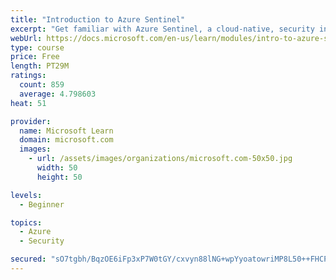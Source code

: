 ```yaml
---
title: "Introduction to Azure Sentinel"
excerpt: "Get familiar with Azure Sentinel, a cloud-native, security information and event management (SIEM) service."
webUrl: https://docs.microsoft.com/en-us/learn/modules/intro-to-azure-sentinel/
type: course
price: Free
length: PT29M
ratings:
  count: 859
  average: 4.798603
heat: 51

provider:
  name: Microsoft Learn
  domain: microsoft.com
  images:
    - url: /assets/images/organizations/microsoft.com-50x50.jpg
      width: 50
      height: 50

levels:
  - Beginner

topics:
  - Azure
  - Security

secured: "sO7tgbh/BqzOE6iFp3xP7W0tGY/cxvyn88lNG+wpYyoatowriMP8L50++FHCPmY7Kg2GyyRsIB/a3p5fjR9OjHa9DXuMmObHL1tmyWfWUYTVDL2Bjizl33XN6IkKv+GeHcLoJSC2bqdfpn+x4SgBqUgSHgDbHpjRdwnj9Fiz0OxanLSSjJpm9PwlTFrekSW0Y/EyUAaHyroNLf1AglgIynhgApkHAw4FChNHtCiwMrtEUAfw7AJirN150SmVA4in0sbvdNpU0Vk7maDL1cHFqWwEVPasXtkqiICYHu5ErqbBdS/kQibybZvXowcSFaf/9VfOEW97VjazNrsaSt6ec4Qi2fJbdLMKBLSNd2OwiYsx5k4To0dh3gExMmnnYVEoh0XWAbaGhVNEj+eVi0RjKsgDRabpXHpmQlfKXz8npgk=;RryuXB4oguKTgisUkxn+JQ=="
---
```



